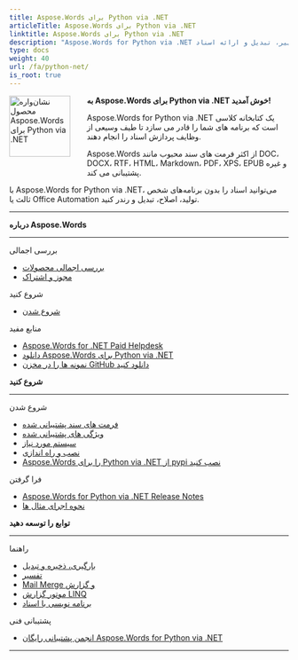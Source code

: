 ```yaml
---
title: Aspose.Words برای Python via .NET
articleTitle: Aspose.Words برای Python via .NET
linktitle: Aspose.Words برای Python via .NET
description: "Aspose.Words for Python via .NET یک کتابخانه کلاسی است که برنامه های شما را قادر می سازد تا طیف وسیعی از وظایف پردازش اسناد را انجام دهند - تولید، تغییر، تبدیل و ارائه اسناد."
type: docs
weight: 40
url: /fa/python-net/
is_root: true
---
```


<img src="/words/python-net/home_1" alt="نشان‌واره محصول Aspose.Words برای Python via .NET" align="left" style="width:110px; margin: 0 30px 30px 0"/>

**به Aspose.Words برای Python via .NET خوش آمدید!**

Aspose.Words for Python via .NET یک کتابخانه کلاسی است که برنامه های شما را قادر می سازد تا طیف وسیعی از وظایف پردازش اسناد را انجام دهند.

Aspose.Words از اکثر فرمت های سند محبوب مانند DOC، DOCX، RTF، HTML، Markdown، PDF، XPS، EPUB و غیره پشتیبانی می کند.

با Aspose.Words for Python via .NET، می‌توانید اسناد را بدون برنامه‌های شخص ثالث یا Office Automation تولید، اصلاح، تبدیل و رندر کنید.

------

<div class="row">
		<div class="col-md-4">
				<p><b>درباره Aspose.Words</b></p>
						<hr><p>بررسی اجمالی</p></hr>
						<ul>
								<li><a href="/words/fa/python-net/product-overview/">بررسی اجمالی محصولات</a></li>
								<li><a href="/words/fa/python-net/licensing/">مجوز و اشتراک</a></li>
						</ul>
						<p>شروع کنید</p>
						<ul>
								<li><a href="/words/fa/python-net/getting-started/">شروع شدن</a></li>
						</ul>
						<p>منابع مفید</p>
						<ul>
								<li><a href="https://helpdesk.aspose.com/">Aspose.Words for .NET Paid Helpdesk</a></li>
								<li><a href="https://releases.aspose.com/words/python">دانلود Aspose.Words برای Python via .NET</a></li>
								<li><a href="https://github.com/aspose-words/Aspose.Words-for-Python-via-.NET">نمونه ها را در مخزن GitHub دانلود کنید</a></li>
						</ul>
		</div>
		<div class="col-md-4">
				<p><b>شروع کنید</b></p>
						<hr><p>شروع شدن</p></hr>
						<ul>
								<li><a href="/words/fa/python-net/supported-document-formats/">فرمت های سند پشتیبانی شده</a></li>
								<li><a href="/words/fa/python-net/features/">ویژگی های پشتیبانی شده</a></li>
								<li><a href="/words/fa/python-net/system-requirements/">سیستم مورد نیاز</a></li>
								<li><a href="/words/fa/python-net/installation/">نصب و راه اندازی</a></li>
								<li><a href="https://pypi.org/project/aspose-words/">Aspose.Words را برای Python via .NET از pypi نصب کنید</a></li>
						</ul>
						<p>فرا گرفتن</p>
						<ul>
			  				<li><a href="https://releases.aspose.com/words/python/release-notes/">Aspose.Words for Python via .NET Release Notes</a></li>
							<li><a href="/words/fa/python-net/how-to-run-the-examples/">نحوه اجرای مثال ها</a></li>
						</ul>
		</div>
		<div class="col-md-4">
				<p><b>توابع را توسعه دهید</b></p>
						<hr><p>راهنما</p></hr>
						<ul>
								<li><a href="/words/fa/python-net/loading-saving-and-converting/">بارگیری، ذخیره و تبدیل</a></li>
								<li><a href="/words/fa/python-net/rendering/">تفسیر</a></li>
								<li><a href="https://docs.aspose.com/words/python-net/mail-merge-and-reporting/">Mail Merge و گزارش</a></li>
								<li><a href="https://docs.aspose.com/words/python-net/linq-reporting-engine/">موتور گزارش LINQ</a></li>
								<li><a href="/words/fa/python-net/programming-with-documents/">برنامه نویسی با اسناد</a></li>
						</ul>
						<p>پشتیبانی فنی</p>
						<ul>
								<li><a href="https://forum.aspose.com/c/words/8">انجمن پشتیبانی رایگان Aspose.Words for Python via .NET</a></li>
						</ul>
		</div>
</div>

------

